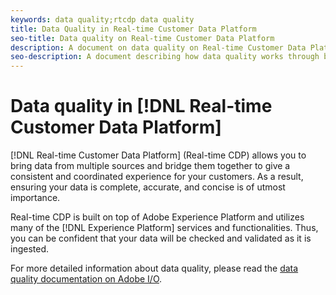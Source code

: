 ```yaml
---
keywords: data quality;rtcdp data quality
title: Data Quality in Real-time Customer Data Platform
seo-title: Data quality on Real-time Customer Data Platform
description: A document on data quality on Real-time Customer Data Platform
seo-description: A document describing how data quality works through batch and data ingestion on Real-time Customer Data Platform
---
```


# Data quality in [!DNL Real-time Customer Data Platform]

[!DNL Real-time Customer Data Platform] (Real-time CDP) allows you to bring data from multiple sources and bridge them together to give a consistent and coordinated experience for your customers. As a result, ensuring your data is complete, accurate, and concise is of utmost importance. 

Real-time CDP is built on top of Adobe Experience Platform and utilizes many of the [!DNL Experience Platform] services and functionalities. Thus, you can be confident that your data will be checked and validated as it is ingested.

For more detailed information about data quality, please read the [data quality documentation on Adobe I/O](../../ingestion/quality/overview.md).